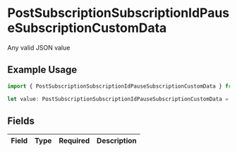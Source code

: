 # PostSubscriptionSubscriptionIdPauseSubscriptionCustomData

Any valid JSON value

## Example Usage

```typescript
import { PostSubscriptionSubscriptionIdPauseSubscriptionCustomData } from "jani-payments/models/operations";

let value: PostSubscriptionSubscriptionIdPauseSubscriptionCustomData = {};
```

## Fields

| Field       | Type        | Required    | Description |
| ----------- | ----------- | ----------- | ----------- |
